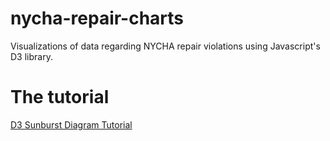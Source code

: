 # nycha-repair-charts
Visualizations of data regarding NYCHA repair violations using Javascript's D3 library.

# The tutorial
[D3 Sunburst Diagram Tutorial](https://www.thegreatcodeadventure.com/d3-sunburst-diagram-tutorial/)
